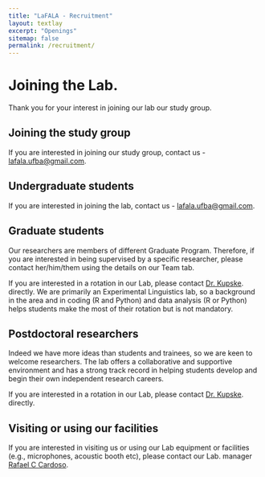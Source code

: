 ```yaml
---
title: "LaFALA - Recruitment"
layout: textlay
excerpt: "Openings"
sitemap: false
permalink: /recruitment/
---
```


# Joining the Lab.

Thank you for your interest in joining our lab our study group.

## Joining the study group

If you are interested in joining our study group, contact us - <a href="mailto:lafala.ufba@gmail.com">lafala.ufba@gmail.com</a>.


## Undergraduate students

If you are interested in joining the lab, contact us - <a href="mailto:lafala.ufba@gmail.com">lafala.ufba@gmail.com</a>.

## Graduate students

Our researchers are members of different Graduate Program. Therefore, if you are interested in being supervised by a specific researcher, please contact her/him/them using the details on our Team tab.

If you are interested in a rotation in our Lab, please contact <a href="mailto:kupske@gmail.com">Dr. Kupske</a>. directly. We are primarily an Experimental Linguistics lab, so a background in the area and in coding (R and Python) and data analysis (R or Python) helps students make the most of their rotation but is not mandatory.

## Postdoctoral researchers

Indeed we have more ideas than students and trainees, so we are keen to welcome researchers. The lab offers a collaborative and supportive environment and has a strong track record in helping students develop and begin their own independent research careers. 

If you are interested in a rotation in our Lab, please contact <a href="mailto:kupske@gmail.com">Dr. Kupske</a>. directly.

## Visiting or using our facilities 

If you are interested in visiting us or using our Lab equipment or facilities (e.g., microphones, acoustic booth etc), please contact our Lab. manager <a href="mailto:couto213@gmail.com">Rafael C Cardoso</a>. 

